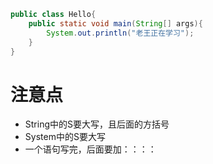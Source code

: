 ﻿```java
public class Hello{
	public static void main(String[] args){
		System.out.println("老王正在学习");
	}
}
```
# 注意点
- String中的S要大写，且后面的方括号
- System中的S要大写
- 一个语句写完，后面要加：：：：
